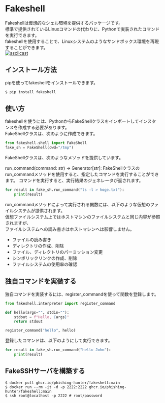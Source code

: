 # Fakeshell

Fakeshellは仮想的なシェル環境を提供するパッケージです。  
標準で提供されているLinuxコマンドの代わりに、Pythonで実装されたコマンドを実行できます。  
fakeshellを使用することで、Linuxシステムのようなサンドボックス環境を再現することができます。  
[![asciicast](https://asciinema.org/a/KJ1D2VT7HB6LVz57DJ1dQrACC.svg)](https://asciinema.org/a/KJ1D2VT7HB6LVz57DJ1dQrACC)

## インストール方法
pipを使ってfakeshellをインストールできます。

```bash
$ pip install fakeshell
```

## 使い方
fakeshellを使うには、PythonからFakeShellクラスをインポートしてインスタンスを作成する必要があります。  
FakeShellクラスは、次のように作成できます。  

```python
from fakeshell.shell import FakeShell
fake_sh = FakeShell(cwd="/tmp")
```

FakeShellクラスは、次のようなメソッドを提供しています。

run_command(command: str) -> Generator[str]:
FakeShellクラスのrun_commandメソッドを使用すると、指定したコマンドを実行することができます。
コマンドを実行すると、実行結果のジェネレータが返されます。

```python
for result in fake_sh.run_command("ls -l > hoge.txt"):
    print(result)
```

run_commandメソッドによって実行される関数には、以下のような仮想のファイルシステムが提供されます。  
仮想ファイルシステム上ではホストマシンのファイルシステムと同じ内容が参照されますが、  
ファイルシステムへの読み書きはホストマシンへは影響しません。

* ファイルの読み書き
* ディレクトリの作成、削除
* ファイル、ディレクトリのパーミッション変更
* シンボリックリンクの作成、削除
* ファイルシステムの使用率の確認

## 独自コマンドを実装する
独自コマンドを実装するには、register_commandを使って関数を登録します。

```python
from fakeshell.interpreter import register_command

def hello(args="", stdin=""):
    stdout = f"Hello, {args}"
    return stdout

register_command("hello", hello)
```

登録したコマンドは、以下のようにして実行できます。

```python
for result in fake_sh.run_command("hello John"):
    print(result)
```

## FakeSSHサーバを構築する
```
$ docker pull ghcr.io/phishing-hunter/fakeshell:main
$ docker run --rm -it -d -p 2222:2222 ghcr.io/phishing-hunter/fakeshell:main
$ ssh root@localhost -p 2222 # root/password
```
